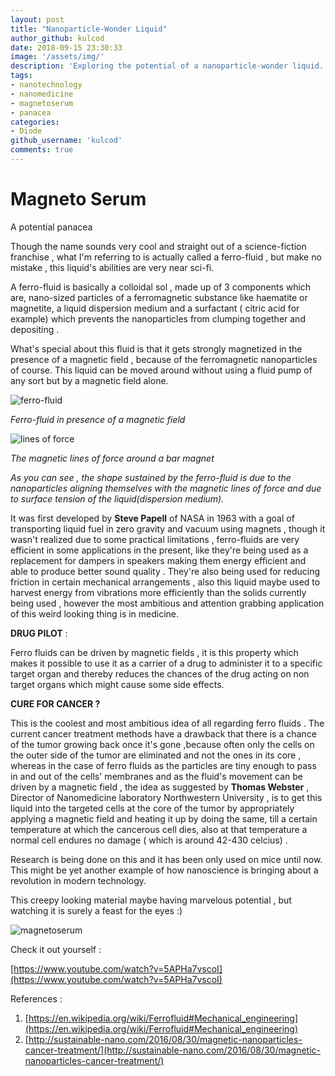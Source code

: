 ```yaml
---
layout: post
title: "Nanoparticle-Wonder Liquid"
author_github: kulcod
date: 2018-09-15 23:30:33
image: '/assets/img/'
description: 'Exploring the potential of a nanoparticle-wonder liquid.'
tags:
- nanotechnology
- nanomedicine
- magnetoserum
- panacea
categories:
- Diode
github_username: 'kulcod'
comments: true
---
```




# Magneto Serum

A potential panacea

Though the name sounds very cool and straight out of a science-fiction franchise , what I&#39;m referring to is actually called a ferro-fluid , but make no mistake , this liquid&#39;s abilities are very near sci-fi.



A ferro-fluid is basically a colloidal sol , made up of 3 components which are, nano-sized particles of a ferromagnetic substance like haematite or magnetite, a liquid dispersion medium and a surfactant ( citric acid for example) which prevents the nanoparticles from clumping together and depositing .



What&#39;s special about this fluid is that it gets strongly magnetized in the presence of a magnetic field , because of the ferromagnetic nanoparticles of course. This liquid can be moved around without using a fluid pump of any sort but by a magnetic field alone.

 ![](https://upload.wikimedia.org/wikipedia/commons/2/21/Ferrofluid_Magnet_under_glass_edit.jpg "ferro-fluid")

_Ferro-fluid in presence of a magnetic field_

 ![](https://xmdemo.files.wordpress.com/2014/03/0magnetfeld_eines_stabmagneten_006.jpg "lines of force")

_The magnetic lines of force around a bar magnet_

_As you can see , the shape sustained by the ferro-fluid is due to the nanoparticles aligning themselves with the magnetic lines of force and due to surface tension of the liquid(dispersion medium)._



 It was first developed by **Steve Papell** of NASA in 1963 with a goal of transporting liquid fuel in zero gravity and vacuum using magnets , though it wasn&#39;t realized due to some practical limitations , ferro-fluids are very efficient in some applications in the present, like they&#39;re being used as a replacement for dampers in speakers making them energy efficient and able to produce better sound quality . They&#39;re also being used for reducing friction in certain mechanical arrangements , also this liquid maybe used to harvest energy from vibrations more efficiently than the solids currently being used , however the most ambitious and attention grabbing application of this weird looking thing is in medicine.



**DRUG PILOT** :

Ferro fluids can be driven by magnetic fields , it is this property which makes it possible to use it as a carrier of a drug to administer it to a specific target organ and thereby reduces the chances of the drug acting on non target organs which might cause some side effects.

**CURE FOR CANCER ?**

This is the coolest and most ambitious idea of all regarding ferro fluids . The current cancer treatment methods have a drawback that there is a chance of the tumor growing back once it&#39;s gone ,because often only the cells on the outer side of the tumor are eliminated and not the ones in its core , whereas in the case of ferro fluids as the particles are tiny enough to pass in and out of the cells&#39; membranes and as the fluid&#39;s movement can be driven by a magnetic field , the idea as suggested by **Thomas Webster** , Director of Nanomedicine laboratory Northwestern University , is to get this liquid into the targeted cells at the core of the tumor by appropriately applying a magnetic field and heating it up by doing the same, till a certain temperature at which the cancerous cell dies,  also at that temperature a normal cell endures no damage ( which is around 42-430 celcius) .



Research is being done on this and it has been only used on mice until now. This might be yet another example of how nanoscience is bringing about a revolution in modern technology.

This creepy looking material maybe having marvelous potential , but watching it is surely a feast for the eyes :)

 ![](https://encrypted-tbn0.gstatic.com/images?q=tbn:ANd9GcQpLSWrBMl2_JKdWmj4mAYUr-pZvyfCZS_eMtiO-qKLNm_wBPtN "magnetoserum")

Check it out yourself :

[https://www.youtube.com/watch?v=5APHa7vscoI](https://www.youtube.com/watch?v=5APHa7vscoI)

References :

1. [https://en.wikipedia.org/wiki/Ferrofluid#Mechanical_engineering](https://en.wikipedia.org/wiki/Ferrofluid#Mechanical_engineering)
2. [http://sustainable-nano.com/2016/08/30/magnetic-nanoparticles-cancer-treatment/](http://sustainable-nano.com/2016/08/30/magnetic-nanoparticles-cancer-treatment/)


